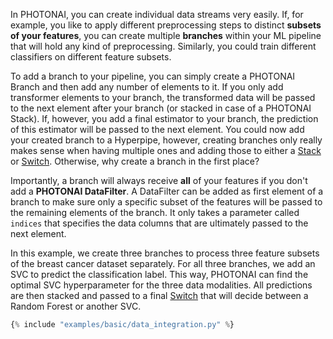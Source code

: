 In PHOTONAI, you can create individual data streams very easily. If, for example, 
you like to apply different preprocessing steps to distinct **subsets of your 
features**, you can create multiple **branches** within your ML pipeline that will hold
any kind of preprocessing. Similarly, you could train different classifiers on different 
feature subsets. 

To add a branch to your pipeline, you can simply create a PHOTONAI Branch and then
add any number of elements to it. If you only add transformer elements to your branch,
the transformed data will be passed to the next element after your branch (or stacked 
in case of a PHOTONAI Stack). If, however, you add a final estimator to your branch, 
the prediction of this estimator will be passed to the next element. You could now
add your created branch to a Hyperpipe, however, creating branches only really makes sense
when having multiple ones and adding those to either a [Stack](stack.md) or 
[Switch](switch.md). Otherwise, why create a branch in the first place? 

Importantly, a branch will always receive **all** of your features if you don't add a
**PHOTONAI DataFilter**. A DataFilter can be added as first element of a branch to make sure
only a specific subset of the features will be passed to the remaining elements of the branch.
It only takes a parameter called `indices` that specifies the data columns that are ultimately
passed to the next element. 

In this example, we create three branches to process three feature subsets of the breast 
cancer dataset separately. For all three branches, we add an SVC to predict the classification
label. This way, PHOTONAI can find the optimal SVC hyperparameter for the three data modalities.
All predictions are then stacked and passed to a final [Switch](switch.md) that will decide between
a Random Forest or another SVC.

``` python
{% include "examples/basic/data_integration.py" %} 

```